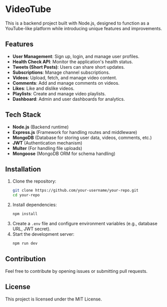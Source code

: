 # VideoTube

This is a backend project built with Node.js, designed to function as a YouTube-like platform while introducing unique features and improvements.

## Features
- **User Management**: Sign up, login, and manage user profiles.
- **Health Check API**: Monitor the application's health status.
- **Tweets (Short Posts)**: Users can share short updates.
- **Subscriptions**: Manage channel subscriptions.
- **Videos**: Upload, fetch, and manage video content.
- **Comments**: Add and manage comments on videos.
- **Likes**: Like and dislike videos.
- **Playlists**: Create and manage video playlists.
- **Dashboard**: Admin and user dashboards for analytics.

## Tech Stack
- **Node.js** (Backend runtime)
- **Express.js** (Framework for handling routes and middleware)
- **MongoDB** (Database for storing user data, videos, comments, etc.)
- **JWT** (Authentication mechanism)
- **Multer** (For handling file uploads)
- **Mongoose** (MongoDB ORM for schema handling)

## Installation

1. Clone the repository:
   ```sh
   git clone https://github.com/your-username/your-repo.git
   cd your-repo
   ```
2. Install dependencies:
   ```sh
   npm install
   ```
3. Create a `.env` file and configure environment variables (e.g., database URL, JWT secret).
4. Start the development server:
   ```sh
   npm run dev
   ```
   
## Contribution
Feel free to contribute by opening issues or submitting pull requests.

## License
This project is licensed under the MIT License.

